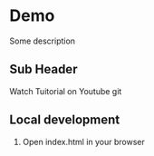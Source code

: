 # Demo

Some description 

## Sub Header

Watch Tuitorial on Youtube git 

## Local development 
1. Open index.html in your browser 
